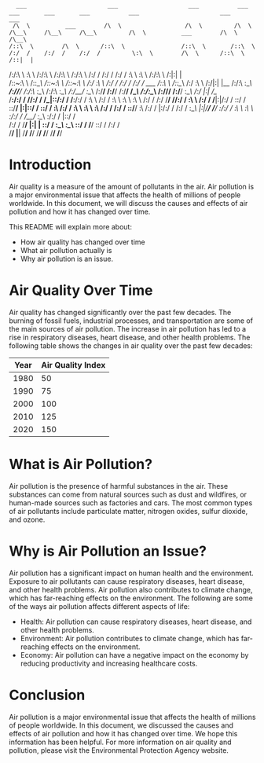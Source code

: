       ___                       ___                    ___           ___           ___       ___       ___           ___                       ___           ___     
     /\  \          ___        /\  \                  /\  \         /\  \         /\__\     /\__\     /\__\         /\  \          ___        /\  \         /\__\    
    /::\  \        /\  \      /::\  \                /::\  \       /::\  \       /:/  /    /:/  /    /:/  /         \:\  \        /\  \      /::\  \       /::|  |   
   /:/\:\  \       \:\  \    /:/\:\  \              /:/\:\  \     /:/\:\  \     /:/  /    /:/  /    /:/  /           \:\  \       \:\  \    /:/\:\  \     /:|:|  |   
  /::\~\:\  \      /::\__\  /::\~\:\  \            /::\~\:\  \   /:/  \:\  \   /:/  /    /:/  /    /:/  /  ___       /::\  \      /::\__\  /:/  \:\  \   /:/|:|  |__ 
 /:/\:\ \:\__\  __/:/\/__/ /:/\:\ \:\__\          /:/\:\ \:\__\ /:/__/ \:\__\ /:/__/    /:/__/    /:/__/  /\__\     /:/\:\__\  __/:/\/__/ /:/__/ \:\__\ /:/ |:| /\__\
 \/__\:\/:/  / /\/:/  /    \/_|::\/:/  /          \/__\:\/:/  / \:\  \ /:/  / \:\  \    \:\  \    \:\  \ /:/  /    /:/  \/__/ /\/:/  /    \:\  \ /:/  / \/__|:|/:/  /
      \::/  /  \::/__/        |:|::/  /                \::/  /   \:\  /:/  /   \:\  \    \:\  \    \:\  /:/  /    /:/  /      \::/__/      \:\  /:/  /      |:/:/  / 
      /:/  /    \:\__\        |:|\/__/                  \/__/     \:\/:/  /     \:\  \    \:\  \    \:\/:/  /     \/__/        \:\__\       \:\/:/  /       |::/  /  
     /:/  /      \/__/        |:|  |                               \::/  /       \:\__\    \:\__\    \::/  /                    \/__/        \::/  /        /:/  /   
     \/__/                     \|__|                                \/__/         \/__/     \/__/     \/__/                                   \/__/         \/__/    
                                                                       
                                                                                                              

# Introduction
Air quality is a measure of the amount of pollutants in the air. Air pollution is a major environmental issue that affects the health of millions of people worldwide. In this document, we will discuss the causes and effects of air pollution and how it has changed over time.

This README will explain more about:
- How air quality has changed over time
- What air pollution actually is
- Why air pollution is an issue.

# Air Quality Over Time
Air quality has changed significantly over the past few decades. The burning of fossil fuels, industrial processes, and transportation are some of the main sources of air pollution. The increase in air pollution has led to a rise in respiratory diseases, heart disease, and other health problems. The following table shows the changes in air quality over the past few decades:

Year |	Air Quality Index
--- | ---
1980 |	50
1990 |	75
2000 |	100
2010 |	125
2020 |	150

# What is Air Pollution?
Air pollution is the presence of harmful substances in the air. These substances can come from natural sources such as dust and wildfires, or human-made sources such as factories and cars. The most common types of air pollutants include particulate matter, nitrogen oxides, sulfur dioxide, and ozone.

# Why is Air Pollution an Issue?
Air pollution has a significant impact on human health and the environment. Exposure to air pollutants can cause respiratory diseases, heart disease, and other health problems. Air pollution also contributes to climate change, which has far-reaching effects on the environment. The following are some of the ways air pollution affects different aspects of life:

- Health: Air pollution can cause respiratory diseases, heart disease, and other health problems.
- Environment: Air pollution contributes to climate change, which has far-reaching effects on the environment.
- Economy: Air pollution can have a negative impact on the economy by reducing productivity and increasing healthcare costs.

# Conclusion
Air pollution is a major environmental issue that affects the health of millions of people worldwide. In this document, we discussed the causes and effects of air pollution and how it has changed over time. We hope this information has been helpful. For more information on air quality and pollution, please visit the Environmental Protection Agency website.
